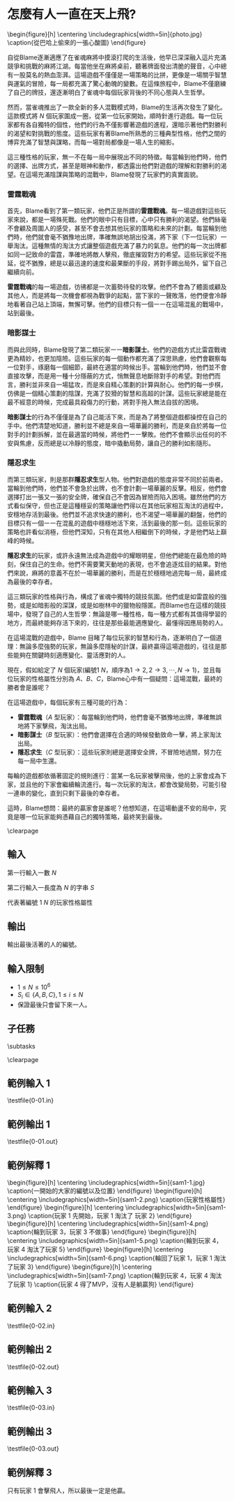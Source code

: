 # 怎麼有人一直在天上飛?

\begin{figure}[h]
\centering
\includegraphics[width=5in]{photo.jpg}
\caption{從巴哈上偷來的一張心酸圖}
\end{figure}

自從Blame逐漸適應了在雀魂麻將中摸滾打爬的生活後，他早已深深融入這片充滿競爭和挑戰的麻將江湖。每當他坐在麻將桌前，聽著牌面發出清脆的聲音，心中總有一股莫名的熱血澎湃。這場遊戲不僅僅是一場策略的比拼，更像是一場關乎智慧與運氣的冒險，每一局都充滿了驚心動魄的變數。在這條旅程中，Blame不僅磨練了自己的牌技，還逐漸明白了雀魂中每個玩家背後的不同心態與人生哲學。

然而，當雀魂推出了一款全新的多人混戰模式時，Blame的生活再次發生了變化。這款模式將 $N$ 個玩家圍成一圈，從第一位玩家開始，順時針進行遊戲。每一位玩家都有各自獨特的個性，他們的行為不僅影響著遊戲的進程，還暗示著他們對勝利的渴望和對挑戰的態度。這些玩家有著Blame所熟悉的三種典型性格，他們之間的博弈充滿了智慧與謀略，而每一場對局都像是一場人生的縮影。

這三種性格的玩家，無一不在每一局中展現出不同的特徵。每當輪到他們時，他們的選擇、出牌方式，甚至是眼神和動作，都透露出他們對遊戲的理解和對勝利的渴望。在這場充滿陰謀與策略的混戰中，Blame發現了玩家們的真實面貌。

### **雷霆戰魂**

首先，Blame看到了第一類玩家，他們正是所謂的**雷霆戰魂**。每一場遊戲對這些玩家來說，都是一場殊死戰。他們的眼中只有目標，心中只有勝利的渴望。他們絲毫不會顧及周圍人的感受，甚至不會去想其他玩家的策略和未來的計劃。每當輪到他們時，他們就會毫不猶豫地出牌，準確無誤地胡出役滿，將下家（下一位玩家）一舉淘汰。這種無情的淘汰方式讓整個遊戲充滿了暴力的氣息。他們的每一次出牌都如同一記致命的雷霆，準確地將敵人擊飛，徹底摧毀對方的希望。這些玩家從不拖延，從不猶豫，總是以最迅速的速度和最果斷的手段，將對手踢出局外，留下自己繼續向前。

**雷霆戰魂**的每一場遊戲，彷彿都是一次蓄勢待發的攻擊。他們不會為了體面或顧及其他人，而是將每一次機會都視為戰爭的起點，當下家的一聲敗落，他們便會冷靜地看著自己站上頂端，無懈可擊。他們的目標只有一個㇐㇐在這場混亂的戰場中，站到最後。

### **暗影謀士**

而與此同時，Blame發現了第二類玩家㇐㇐**暗影謀士**。他們的遊戲方式比雷霆戰魂更為精妙，也更加陰險。這些玩家的每一個動作都充滿了深思熟慮，他們會觀察每一位對手，琢磨每一個細節，最終在適當的時候出手。當輪到他們時，他們並不會直接攻擊，而是用一種十分隱蔽的方式，悄無聲息地斷除對手的希望。對他們而言，勝利並非來自一場猛攻，而是來自精心策劃的計算與耐心。他們的每一步棋，仿佛是一個精心策劃的陰謀，充滿了狡猾的智慧和高超的計謀。這些玩家總是能在最不經意的時候，完成最具殺傷力的行動，將對手拖入無法自拔的困境。

**暗影謀士**的行為不僅僅是為了自己能活下來，而是為了將整個遊戲都操控在自己的手中。他們清楚地知道，勝利並不總是來自一場華麗的勝利，而是來自於將每一位對手的計劃拆解，並在最適當的時候，將他們㇐㇐擊敗。他們不會顯示出任何的不安與焦慮，反而總是以冷靜的態度，暗中撬動局勢，讓自己的勝利如影隨形。

### **隱忍求生**

而第三類玩家，則是那群**隱忍求生**型人物。他們對遊戲的態度非常不同於前兩者。當輪到他們時，他們並不會急於出牌，也不會計劃一場華麗的反擊。相反，他們會選擇打出一張又一張的安全牌，確保自己不會因為冒險而陷入困境。雖然他們的方式看似保守，但也正是這種穩妥的策略讓他們得以在其他玩家相互淘汰的過程中，安穩地存活到最後。他們並不追求快速的勝利，也不渴望一場華麗的翻盤，他們的目標只有一個㇐㇐在混亂的遊戲中穩穩地活下來，活到最後的那一刻。這些玩家的策略也許看似消極，但他們深知，只有在其他人相繼倒下的時候，才是他們站上巔峰的時候。

**隱忍求生**的玩家，或許永遠無法成為遊戲中的耀眼明星，但他們總能在最危險的時刻，保住自己的生命。他們不需要驚天動地的表現，也不會追逐炫目的結果。對他們來說，麻將的意義不在於一場華麗的勝利，而是在於穩穩地過完每一局，最終成為最後的幸存者。

這三類玩家的性格與行為，構成了雀魂中獨特的競技氛圍。他們或是如雷霆般的強勢，或是如暗影般的深謀，或是如樹林中的獵物般隱匿。而Blame也在這樣的競技場中，發現了自己的人生哲學：無論是哪一種性格，每一種方式都有其值得學習的地方，而最終能夠存活下來的，往往是那些最能適應變化、最懂得因應局勢的人。

在這場混戰的遊戲中，Blame 目睹了每位玩家的智慧和行為，逐漸明白了一個道理：無論多麼強勢的玩家，無論多麼隱秘的計謀，最終贏得這場遊戲的，往往是那些能夠在關鍵時刻適應變化、靈活應對的人。

現在，假如給定了 $N$ 個玩家(編號$1 ~ N$，順序為$1 \to 2, 2 \to 3, \cdots, N \to 1$)，並且每位玩家的性格屬性分別為 $A$、$B$、$C$，Blame心中有一個疑問：這場混戰，最終的勝者會是誰呢？

在這場遊戲中，每個玩家有三種可能的行為：

- **雷霆戰魂**（$A$ 型玩家）：每當輪到他們時，他們會毫不猶豫地出牌，準確無誤地將下家擊飛，淘汰出局。
- **暗影謀士**（$B$ 型玩家）：他們會選擇在合適的時候發動致命一擊，將上家淘汰出局。
- **隱忍求生**（$C$ 型玩家）：這些玩家則總是選擇安全牌，不冒險地過關，努力在每一局中生還。

每輪的遊戲都依循著固定的規則進行：當某一名玩家被擊飛後，他的上家會成為下家，並且他的下家會繼續輪流進行。每一次玩家的淘汰，都會改變局勢，可能引發一連串的變化，直到只剩下最後的幸存者。

這時，Blame想問：最終的贏家會是誰呢？他想知道，在這場動盪不安的局中，究竟是哪一位玩家能夠憑藉自己的獨特策略，最終笑到最後。

\clearpage

## 輸入
第一行輸入一數 $N$

第二行輸入一長度為 $N$ 的字串 $S$

代表著編號 $1 ~ N$ 的玩家性格屬性

## 輸出
輸出最後活著的人的編號。

## 輸入限制
 - $1 \le N \le 10^6$
 - $S_i \in \{A, B, C\}, 1 \le i \le N$
 - 保證最後只會留下來一人。

## 子任務
\subtasks

\clearpage

## 範例輸入 1
\testfile{0-01.in}

## 範例輸出 1
\testfile{0-01.out}

## 範例解釋 1

\begin{figure}[h]
\centering
\includegraphics[width=5in]{sam1-1.jpg}
\caption{一開始的大家的編號以及位置}
\end{figure}
\begin{figure}[h]
\centering
\includegraphics[width=5in]{sam1-2.png}
\caption{玩家性格屬性}
\end{figure}
\begin{figure}[h]
\centering
\includegraphics[width=5in]{sam1-3.png}
\caption{玩家 $1$ 先開始，玩家 $1$ 淘汰了 玩家 $2$}
\end{figure}
\begin{figure}[h]
\centering
\includegraphics[width=5in]{sam1-4.png}
\caption{輪到玩家 $3$，玩家 $3$ 不做事}
\end{figure}
\begin{figure}[h]
\centering
\includegraphics[width=5in]{sam1-5.png}
\caption{輪到玩家 $4$，玩家 $4$ 淘汰了玩家 $5$}
\end{figure}
\begin{figure}[h]
\centering
\includegraphics[width=5in]{sam1-6.png}
\caption{輪回了玩家 $1$，玩家 $1$ 淘汰了玩家 $3$}
\end{figure}
\begin{figure}[h]
\centering
\includegraphics[width=5in]{sam1-7.png}
\caption{輪到玩家 $4$，玩家 $4$ 淘汰了玩家 $1$}
\caption{玩家 $4$ 得了MVP，沒有人是躺贏狗}
\end{figure}



## 範例輸入 2
\testfile{0-02.in}

## 範例輸出 2
\testfile{0-02.out}

## 範例輸入 3
\testfile{0-03.in}

## 範例輸出 3
\testfile{0-03.out}

## 範例解釋 3

只有玩家 $1$ 會擊飛人，所以最後一定是他贏。